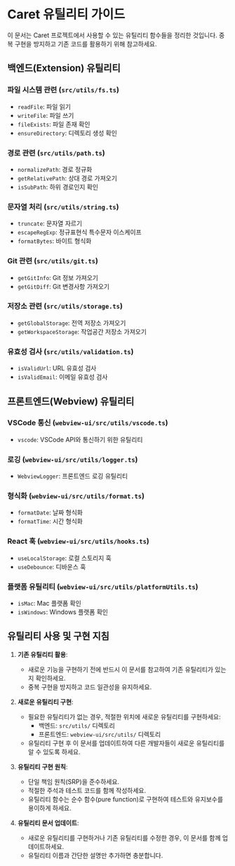 # Caret 유틸리티 가이드

이 문서는 Caret 프로젝트에서 사용할 수 있는 유틸리티 함수들을 정리한 것입니다. 중복 구현을 방지하고 기존 코드를 활용하기 위해 참고하세요.

## 백엔드(Extension) 유틸리티

### 파일 시스템 관련 (`src/utils/fs.ts`)
- `readFile`: 파일 읽기
- `writeFile`: 파일 쓰기
- `fileExists`: 파일 존재 확인
- `ensureDirectory`: 디렉토리 생성 확인

### 경로 관련 (`src/utils/path.ts`)
- `normalizePath`: 경로 정규화
- `getRelativePath`: 상대 경로 가져오기
- `isSubPath`: 하위 경로인지 확인

### 문자열 처리 (`src/utils/string.ts`)
- `truncate`: 문자열 자르기
- `escapeRegExp`: 정규표현식 특수문자 이스케이프
- `formatBytes`: 바이트 형식화

### Git 관련 (`src/utils/git.ts`)
- `getGitInfo`: Git 정보 가져오기
- `getGitDiff`: Git 변경사항 가져오기

### 저장소 관련 (`src/utils/storage.ts`)
- `getGlobalStorage`: 전역 저장소 가져오기
- `getWorkspaceStorage`: 작업공간 저장소 가져오기

### 유효성 검사 (`src/utils/validation.ts`)
- `isValidUrl`: URL 유효성 검사
- `isValidEmail`: 이메일 유효성 검사

## 프론트엔드(Webview) 유틸리티

### VSCode 통신 (`webview-ui/src/utils/vscode.ts`)
- `vscode`: VSCode API와 통신하기 위한 유틸리티

### 로깅 (`webview-ui/src/utils/logger.ts`)
- `WebviewLogger`: 프론트엔드 로깅 유틸리티

### 형식화 (`webview-ui/src/utils/format.ts`)
- `formatDate`: 날짜 형식화
- `formatTime`: 시간 형식화

### React 훅 (`webview-ui/src/utils/hooks.ts`)
- `useLocalStorage`: 로컬 스토리지 훅
- `useDebounce`: 디바운스 훅

### 플랫폼 유틸리티 (`webview-ui/src/utils/platformUtils.ts`)
- `isMac`: Mac 플랫폼 확인
- `isWindows`: Windows 플랫폼 확인

## 유틸리티 사용 및 구현 지침

1. **기존 유틸리티 활용**:
   - 새로운 기능을 구현하기 전에 반드시 이 문서를 참고하여 기존 유틸리티가 있는지 확인하세요.
   - 중복 구현을 방지하고 코드 일관성을 유지하세요.

2. **새로운 유틸리티 구현**:
   - 필요한 유틸리티가 없는 경우, 적절한 위치에 새로운 유틸리티를 구현하세요:
     - 백엔드: `src/utils/` 디렉토리
     - 프론트엔드: `webview-ui/src/utils/` 디렉토리
   - 유틸리티 구현 후 이 문서를 업데이트하여 다른 개발자들이 새로운 유틸리티를 알 수 있도록 하세요.

3. **유틸리티 구현 원칙**:
   - 단일 책임 원칙(SRP)을 준수하세요.
   - 적절한 주석과 테스트 코드를 함께 작성하세요.
   - 유틸리티 함수는 순수 함수(pure function)로 구현하여 테스트와 유지보수를 용이하게 하세요.

4. **유틸리티 문서 업데이트**:
   - 새로운 유틸리티를 구현하거나 기존 유틸리티를 수정한 경우, 이 문서를 함께 업데이트하세요.
   - 유틸리티 이름과 간단한 설명만 추가하면 충분합니다.
